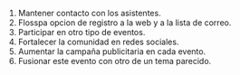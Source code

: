 1. Mantener contacto con los asistentes.
2. Flosspa opcion de registro a la web y a la lista de correo.
3. Participar en otro tipo de eventos.
4. Fortalecer la comunidad en redes sociales.
5. Aumentar la campaña publicitaria en cada evento.
6. Fusionar este evento con otro de un tema parecido.
